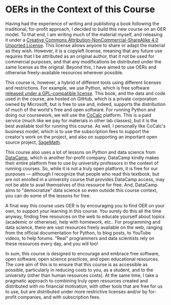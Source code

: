 # OERs in the Context of this Course

Having had the experience of writing and publishing a book following the traditional, for-profit approach, I decided to build this new course on an OER model. To that end, I am writing much of the material myself, and releasing it under a [Creative Commons Attribution-NonCommercial-ShareAlike 4.0 Unported License](https://creativecommons.org/licenses/by-nc-sa/4.0/). This license allows anyone to share or adapt the material as they wish. However, it is a copyleft license, meaning that any future use requires that I be attributed as an original author, that it not be used for commercial purposes, and that any modifications be distributed under the same license as the original. Beyond this, I have aimed to use OERs and otherwise freely-available resources wherever possible.

This course is, however, a hybrid of different tools using different licenses and restrictions. For example, we use Python, which is free software [released under a GPL-compatible license](https://docs.python.org/3/license.html). This book, and the data and code used in the course, are hosted on GitHub, which is a private corporation owned by Microsoft, but is free to use and, indeed, supports the distribution of much of the world's free and open software. For running Python and doing our coursework, we will use the [CoCalc](https://cocalc.com/) platform. This is a paid service (much like we pay for materials in other lab classes), but it is the best available tool for running this course. As well, I personally like CoCalc's business model, which is to use the subscription fees to support the creator's work on the project, and also on supporting an important open source project, [SageMath](https://www.sagemath.org/).  

 This course also uses a lot of lessons on Python and data science from [DataCamp](https://datacamp.com/), which is another for-profit company. DataCamp kindly makes their entire platform free to use by university professors in the context of running courses. So, while it is not a truly open platform, it is free for our purposes — although I recognize that people who read this textbook, but are not enrolled in a university course that provides DataCamp access, may not be able to avail themselves of this resource for free. And, DataCamp aims to "democratize" data science so even outside this course context, you can do some of the lessons for free.

A final way this course uses OER is by encouraging you to find OER on your own, to support your learning in this course. You surely do this all the time anyway, finding free resources on the web to educate yourself about topics (academic or otherwise), help with homework, etc.. For programming and data science, there are vast resources freely available on the web, ranging from the official documentation for Python, to blog posts, to YouTube videos, to help forums. "Real" programmers and data scientists rely on these resources every day, and you will too!

In sum, this course is designed to encourage and embrace free software, open software, open science practices, and open educational resources. The core aim of this is to ensure that this course is as accessible as possible, particularly in reducing costs to you, as a student, and to the university (other than human resources costs). At the same time, I take a pragmatic approach to combining truly open resources created and distributed with no financial motivation, with other tools that are free for us to use, but are distributed under more restrictive licenses and/or by for-profit companies, and with subscription fees.
